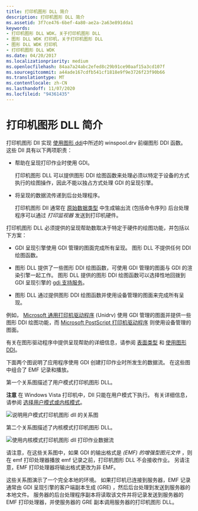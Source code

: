 ```yaml
---
title: 打印机图形 DLL 简介
description: 打印机图形 DLL 简介
ms.assetid: 3f7ce476-6bef-4a80-ae2a-2a63e891dda1
keywords:
- 打印机图形 DLL WDK，关于打印机图形 DLL
- 图形 DLL WDK 打印机，关于打印机图形 DLL
- 图形 DLL WDK 打印机
- 打印机图形 DLL WDK
ms.date: 04/20/2017
ms.localizationpriority: medium
ms.openlocfilehash: 84aa7a24abc2efed8c29b91ce90aaf15a3cd107f
ms.sourcegitcommit: a44ade167cdfb541cf1818e9f9e3726f23f90b66
ms.translationtype: MT
ms.contentlocale: zh-CN
ms.lasthandoff: 11/07/2020
ms.locfileid: "94361435"
---
```

# <a name="introduction-to-printer-graphics-dlls"></a>打印机图形 DLL 简介


打印机图形 Dll 实现 [使用图形 ddi](../display/using-the-graphics-ddi.md)中所述的 winspool.drv 前缀图形 DDI 函数。 这些 Dll 具有以下两项职责：

-   帮助在呈现打印作业时使用 GDI。

    打印机图形 DLL 可以提供图形 DDI 绘图函数来处理必须以特定于设备的方式执行的绘图操作，因此不能以独占方式处理 GDI 的呈现引擎。

-   将呈现的数据流传递到后台处理程序。

    打印机图形 Dll 通常在 [原始数据类型](raw-data-type.md) 中生成输出流 (包括命令序列) 后台处理程序可以通过 *打印监视器* 发送到打印机硬件。

打印机图形 DLL 必须提供的呈现帮助数取决于特定于硬件的绘图功能，并包括以下方案：

-   GDI 呈现引擎使用 GDI 管理的图面完成所有呈现。 图形 DLL 不提供任何 DDI 绘图函数。

-   图形 DLL 提供了一些图形 DDI 绘图函数，可使用 GDI 管理的图面与 GDI 的渲染引擎一起工作。 图形 DLL 提供的图形 DDI 绘图函数可以选择性地回拨到 GDI 呈现引擎的 [gdi 支持服务](../display/gdi-support-services.md)。

-   图形 DLL 通过提供图形 DDI 绘图函数并使用设备管理的图面来完成所有呈现。

例如， [Microsoft 通用打印机驱动程序](microsoft-universal-printer-driver.md) (Unidrv) 使用 GDI 管理的图面并提供一些图形 DDI 绘图功能，而 [Microsoft PostScript 打印机驱动程序](microsoft-postscript-printer-driver.md) 则使用设备管理的图面。

有关在图形驱动程序中提供呈现帮助的详细信息，请参阅 [表面类型](../display/surface-types.md) 和 [使用图形 DDI](../display/using-the-graphics-ddi.md)。

下面两个图说明了应用程序使用 GDI 创建打印作业时所发生的数据流。 在这些图中组合了 EMF 记录和播放。

第一个关系图描述了用户模式打印机图形 DLL。

**注意**   在 Windows Vista 打印机中，Dll 只能在用户模式下执行。 有关详细信息，请参阅 [选择用户模式或内核模式](choosing-user-mode-or-kernel-mode.md)。

 

![说明用户模式打印机图形 dll 的关系图](images/usrmdprt.png)

第二个关系图描述了内核模式打印机图形 DLL。

![使用内核模式打印机图形 dll 打印作业数据流](images/gdiprint.png)

请注意，在这些关系图中，如果 GDI 的输出格式是 *(EMF) 的增强型图元文件* ，则在 emf 打印处理器播放 emf 记录之前，打印机图形 DLL 不会接收作业。 另请注意，EMF 打印处理器将输出格式更改为非 EMF。

这些关系图演示了一个完全本地的环境。 如果打印机已连接到服务器，EMF 记录通常由 GDI 呈现引擎的客户端副本生成 (GRE) ，然后后台处理到发送到服务器的本地文件。 服务器的后台处理程序副本将读取该文件并将记录发送到服务器的 EMF 打印处理器，并使服务器的 GRE 副本调用服务器的打印机图形 DLL。

 

